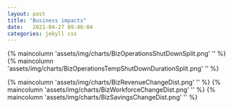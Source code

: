 ```yaml
---
layout: post
title: "Business impacts"
date:   2021-04-27 09:46:04
categories: jekyll css
---
```


{% maincolumn 'assets/img/charts/BizOperationsShutDownSplit.png' '' %}
{% maincolumn 'assets/img/charts/BizOperationsTempShutDownDurationSplit.png' '' %}

{% maincolumn 'assets/img/charts/BizRevenueChangeDist.png' '' %}
{% maincolumn 'assets/img/charts/BizWorkforceChangeDist.png' '' %}
{% maincolumn 'assets/img/charts/BizSavingsChangeDist.png' '' %}

